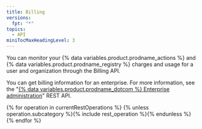 ```yaml
---
title: Billing
versions:
  fpt: "*"
topics:
  - API
miniTocMaxHeadingLevel: 3
---
```


You can monitor your {% data variables.product.prodname_actions %} and {% data variables.product.prodname_registry %} charges and usage for a user and organization through the Billing API.

You can get billing information for an enterprise. For more information, see the "[{% data variables.product.prodname_dotcom %} Enterprise administration](/rest/reference/enterprise-admin#billing)" REST API.

{% for operation in currentRestOperations %}
{% unless operation.subcategory %}{% include rest_operation %}{% endunless %}
{% endfor %}

